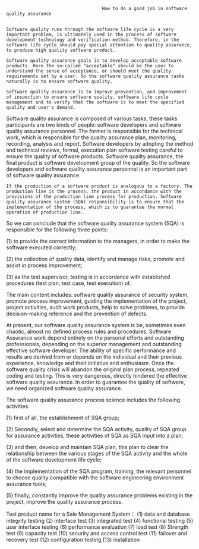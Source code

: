                                         How to do a good job in software quality assurance


    Software quality runs through the software life cycle is a very important problem, is ultimately used in the process of software development technology and verification method. Therefore, in the software life cycle should pay special attention to quality assurance, to produce high quality software product.
    
	Software quality assurance goals is to develop acceptable software products. Here the so-called "acceptable" should be the user to understand the sense of acceptance, or should meet the quality requirements set by a user. So the software quality assurance tasks naturally is to ensure software quality.

	Software quality assurance is to improve prevention, and improvement of inspection to ensure software quality, software life cycle management and to verify that the software is to meet the specified quality and user's demand.

Software quality assurance is composed of various tasks, these tasks participants are two kinds of people: software developers and software quality assurance personnel. The former is responsible for the technical work, which is responsible for the quality assurance plan, monitoring, recording, analysis and report. Software developers by adopting the method and technical reviews, formal, execution plan software testing careful to ensure the quality of software products. Software quality assurance, the final product is software development group of the quality. So the software developers and software quality assurance personnel is an important part of software quality assurance.

	If the production of a software product is analogous to a factory. The production line is the process, the product in accordance with the provisions of the production line process for production. Software quality assurance system (SQA) responsibility is to ensure that the implementation of the process, which is to guarantee the normal operation of production line.

So we can conclude that the software quality assurance system (SQA) is responsible for the following three points:

(1) to provide the correct information to the managers, in order to make the software executed correctly;

(2) the collection of quality data, identify and manage risks, promote and assist in process improvement;

(3) as the test supervisor, testing is in accordance with established procedures (test plan, test case, test execution) of.

The main content includes: software quality assurance of security system, promote process improvement, guiding the implementation of the project, project activities, audit work products, help to solve problems, to provide decision-making reference and the prevention of defects.

At present, our software quality assurance system is be, sometimes even chaotic, almost no defined process rules and procedures. Software Assurance work depend entirely on the personal efforts and outstanding professionals, depending on the superior management and outstanding effective software developer. The ability of specific performance and results are derived from or depends on the individual and their previous experience, knowledge and their initiative and enthusiasm. Once the software quality crisis will abandon the original plan process, repeated coding and testing. This is very dangerous, directly hindered the effective software quality assurance. In order to guarantee the quality of software, we need organized software quality assurance.

The software quality assurance process science includes the following activities:

(1) first of all, the establishment of SQA group;

(2) Secondly, select and determine the SQA activity, quality of SQA group for assurance activities, these activities of SQA as SQA input into a plan;

(3) and then, develop and maintain SQA plan, this plan to clear the relationship between the various stages of the SQA activity and the whole of the software development life cycle;

(4) the implementation of the SQA program, training, the relevant personnel to choose quality compatible with the software engineering environment assurance tools;

(5) finally, constantly improve the quality assurance problems existing in the project, improve the quality assurance process.

Test product name for a Sale Management System：
(1)	data and database integrity testing
(2)	interface test
(3)	integrated test
(4)	functional testing
(5)	user interface testing
(6)	performance evaluation
(7)	load test
(8)	Strength test
(9)	capacity test
(10)	security and access control test
(11)	failover and recovery test
(12)	configuration testing
(13)	installation
